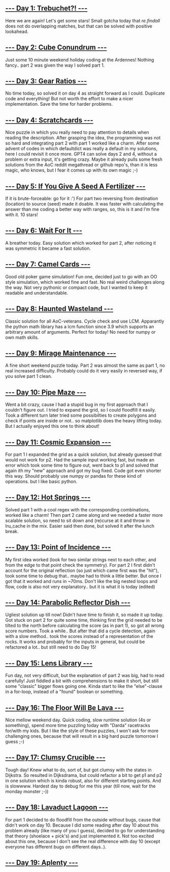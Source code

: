 
## [--- Day 1: Trebuchet?! ---](http://adventofcode.com/2023/day/1)

Here we are again! Let's get some stars!
Small gotcha today that *re.findall* does not do overlapping matches, 
but that can be solved with positive lookahead.
## [--- Day 2: Cube Conundrum ---](http://adventofcode.com/2023/day/2)
Just some 10 minute weekend holiday coding at the Ardennes! 
Nothing fancy.. part 2 was given the way I solved part 1.

## [--- Day 3: Gear Ratios ---](http://adventofcode.com/2023/day/3)
No time today, so solved it on day 4 as straight forward as
I could. Duplicate code and everything! But not worth the effort
to make a nicer implementation. Save the time for harder problems.

## [--- Day 4: Scratchcards ---](http://adventofcode.com/2023/day/4)
Nice puzzle in which you really need to pay attention to details
when reading the description. After grasping the idea, the programming
was not so hard and integrating part 2 with part 1 worked like a 
charm. After some advent of codes in which defaultdict was really
a default in my solutions, here I could revisit it once more.
GPT4 can solve days 2 and 4, without a problem or extra input, 
it's getting crazy. Maybe it already pulls some fresh solutions from
the AoC reddit megathread or github repo's, than it is less magic, 
who knows, but I fear it comes up with its own magic ;-)

## [--- Day 5: If You Give A Seed A Fertilizer ---](http://adventofcode.com/2023/day/5)
If it is brute-forceable: go for it :') For part two reversing from
destination (location) to source (seed) made it doable. It was faster
with calculating the answer than me coding a better way with ranges,
so, this is it and I'm fine with it. 10 stars!

## [--- Day 6: Wait For It ---](http://adventofcode.com/2023/day/6)
A breather today. Easy solution which worked for part 2, after noticing
it was symmetric it became a fast solution.

## [--- Day 7: Camel Cards ---](http://adventofcode.com/2023/day/7)
Good old poker game simulation! Fun one, decided just to go with
an OO style simulation, which worked fine and fast. No real weird
challenges along the way. Not very pythonic or compact code, but
I wanted to keep it readable and understandable.

## [--- Day 8: Haunted Wasteland ---](http://adventofcode.com/2023/day/8)
Classic solution for all AoC-veterans. Cycle check and use LCM. 
Apparantly the python math library has a lcm function since 3.9
which supports an arbitrary amount of arguments. Perfect for today!
No need for numpy or own math skills.

## [--- Day 9: Mirage Maintenance ---](http://adventofcode.com/2023/day/9)
A fine short weekend puzzle today. Part 2 was almost the same as 
part 1, no real increased difficulty. Probably could do it very easily
in reversed way, if you solve part 1 clean.

## [--- Day 10: Pipe Maze ---](http://adventofcode.com/2023/day/10)
Went a bit crazy, cause I had a stupid bug in my first approach that I 
couldn't figure out. I tried to expand the grid, so I could floodfill 
it easily. Took a different turn later tried some possibilties to
create polygons and check if points are inside or not.. so matplotlib 
does the heavy lifting today. But I actually enjoyed this one to think 
about!

## [--- Day 11: Cosmic Expansion ---](http://adventofcode.com/2023/day/11)
For part 1 I expanded the grid as a quick solution, but already guessed that 
would not work for p2. Had the sample input working fast, but made an error 
which took some time to figure out, went back to p1 and solved that again
ith my "new" approach and got my bug fixed. Code got even shorter this way.
Should probably use numpy or pandas for these kind of operations. but I like
basic python.

## [--- Day 12: Hot Springs ---](http://adventofcode.com/2023/day/12)
Solved part 1 with a cool regex with the corresponding combinations, worked
like a charm! Then part 2 came along and we needed a faster more scalable 
solution, so need to sit down and (re)curse at it and throw in lru_cache in
the mix. Easier said then done, but solved it after the lunch break.

## [--- Day 13: Point of Incidence ---](http://adventofcode.com/2023/day/13)
My first idea worked (look for two similar strings next to each other, 
and from the edge to that point check the symmetry). 
For part 2 I first didn't account for the original reflection (so just 
which came first was the "hit"), took some time to debug that.. maybe had 
to think a little better. But once I got that it worked and runs in ~70ms.
Don't like the big nested loops and flow, code is also not very explanatory..
but it is what it is today (edited)

## [--- Day 14: Parabolic Reflector Dish ---](http://adventofcode.com/2023/day/14)
Ugliest solution up till now! Didn't have time to finish it, so made it
up today. Got stuck on part 2 for quite some time, thinking first the
grid needed to be tilted to the north before calculating the score (as in
part 1), so got all wrong score numbers. Took a while.. But after that did
a cycle detection, again with a slow method.. took the scores instead of
a representation of the rocks. It works and probably for the inputs in general,
but could be refactored a lot.. but still need to do Day 15!

## [--- Day 15: Lens Library ---](http://adventofcode.com/2023/day/15)
Fun day, not very difficult, but the explanation of part 2 was big, had to
read carefully! Just fiddled a bit with comprehensions to make it short, 
but still some "classic" bigger flows going one. Kinda start to like the
"else"-clause in a for-loop, instead of a "found" boolean or something.

## [--- Day 16: The Floor Will Be Lava ---](http://adventofcode.com/2023/day/16)
Nice mellow weekend day. Quick coding, slow runtime solution (4s or something), 
spend more time puzzling today with "Darda" racetracks for/with my kids.
But I like the style of these puzzles, I won't ask for more challenging ones,
because that will result in a big hard puzzle tomorrow I guess ;-)

## [--- Day 17: Clumsy Crucible ---](http://adventofcode.com/2023/day/17)
Tough day! Knew what to do, sort of, but got clumsy with the states in Dijkstra.
So resulted in Dijksdrama, but could refactor a bit to get p1 and p2 in one
solution which is kinda robust, also for different starting points. And is 
slowwww. Hardest day to debug for me this year (till now, wait for the monday
monster ;-))

## [--- Day 18: Lavaduct Lagoon ---](http://adventofcode.com/2023/day/18)
For part 1 decided to do floodfill from the outside without bugs, cause that 
didn't work on day 10. Because I did some reading after day 10 about this 
problem already (like many of you I guess), decided to go for understanding 
that theory (shoelace + pick's) and just implemented it. Not too excited about 
this one, because I don't see the real difference with day 10 (except everyone 
has different bugs on different days..). 

## [--- Day 19: Aplenty ---](http://adventofcode.com/2023/day/19)

